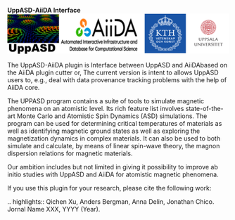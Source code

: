 **UppASD-AiiDA Interface**
![avatar](./logo.png)

The UppASD-AiiDA plugin is Interface between UppASD and AiiDAbased on the AiiDA plugin cutter or,
The current version is intent to allows UppASD users to, e.g., deal with data provenance tracking problems with the help of AiiDA core.

The UPPASD program contains a suite of tools to simulate magnetic phenomena on an atomistic level. Its rich feature list involves state-of-the-art Monte Carlo and Atomistic Spin Dynamics (ASD) simulations. The program can be used for determining critical temperatures of materials as well as identifying magnetic ground states as well as exploring the magnetization dynamics in complex materials. It can also be used to both simulate and calculate, by means of linear spin-wave theory, the magnon dispersion relations for magnetic materials.

Our ambition includes but not limited in giving it possibility to improve ab initio studies with UppASD and AiiDA for atomistic magnetic phenomena.



If you use this plugin for your research, please cite the following work:

.. highlights:: Qichen Xu, Anders Bergman, Anna Delin, Jonathan Chico. 
   Jornal Name XXX, YYYY (Year).